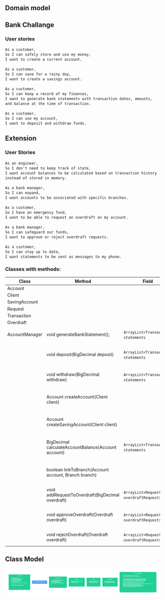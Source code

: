 ## Domain model

## Bank Challange

### User stories

```
As a customer,
So I can safely store and use my money,
I want to create a current account.

As a customer,
So I can save for a rainy day,
I want to create a savings account.

As a customer,
So I can keep a record of my finances,
I want to generate bank statements with transaction dates, amounts, and balance at the time of transaction.

As a customer,
So I can use my account,
I want to deposit and withdraw funds.
```


## Extension

### User Stories


```
As an engineer,
So I don't need to keep track of state,
I want account balances to be calculated based on transaction history instead of stored in memory.

As a bank manager,
So I can expand,
I want accounts to be associated with specific branches.

As a customer,
So I have an emergency fund,
I want to be able to request an overdraft on my account.

As a bank manager,
So I can safeguard our funds,
I want to approve or reject overdraft requests.

As a customer,
So I can stay up to date,
I want statements to be sent as messages to my phone.
```



### Classes with methods:


| Class          | Method                                               | Field                                   | Outcome                                                |
|----------------|------------------------------------------------------|-----------------------------------------|--------------------------------------------------------|
| Account        |                                                      |                                         |                                                        |
| Client         |                                                      |                                         |                                                        |
| SavingAccount  |                                                      |                                         |                                                        |
| Request        |                                                      |                                         |                                                        |
| Transaction    |                                                      |                                         |                                                        |
| Overdraft      |                                                      |                                         |                                                        |
| AccountManager | void generateBankStatement();                        | `ArrayList<Transaction> statements `    | It will print bank statement                           |
|                | void deposit(BigDecimal deposit)                     | `ArrayList<Transaction> statements `    | It will add money to account balance                   |
|                | void withdraw(BigDecimal withdraw)                   | `ArrayList<Transaction> statements `    | It subtract money from account balance                 |
|                | Account createAccount(Client client)                 |                                         | It will return new account for Client                  |
|                | Account createSavingAccount(Client client)           |                                         | It will return new saving account for Client           |
|                | BigDecimal calculateAccountBalance(Account account)  | `ArrayList<Transaction> statements `    | It Will return account balance depends on transactions |
|                | boolean linkToBranch(Account account, Branch branch) |                                         | It will add account to selected branch                 |
|                | void addRequestToOverdraft(BigDecimal overdraft)     | `ArrayList<Request> overdraftRequests ` | it will add new overdraft request                      |
|                | void  approveOverdraft(Overdraft overdraft)          | `ArrayList<Request> overdraftRequests ` | it will accept overdraft request                       |
|                | void  rejectOverdraft(Overdraft overdraft)           | `ArrayList<Request> overdraftRequests ` | it will reject overdraft request                       |



## Class Model
![BankDomainModel.png](BankDomainModel.png)




